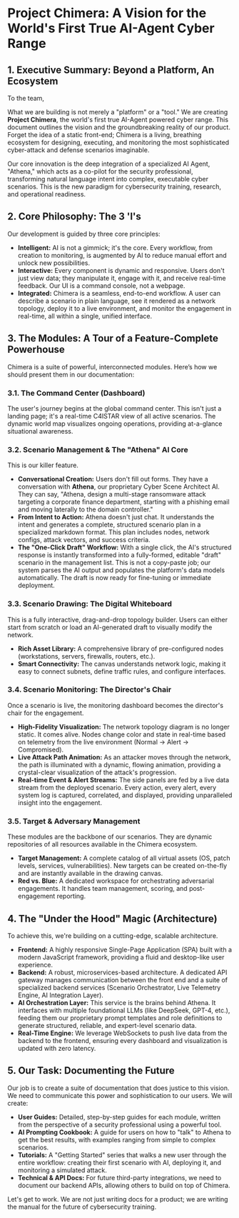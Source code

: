 # Project Chimera: A Vision for the World's First True AI-Agent Cyber Range

## 1. Executive Summary: Beyond a Platform, An Ecosystem

To the team,

What we are building is not merely a "platform" or a "tool." We are creating **Project Chimera**, the world's first true AI-Agent powered cyber range. This document outlines the vision and the groundbreaking reality of our product. Forget the idea of a static front-end; Chimera is a living, breathing ecosystem for designing, executing, and monitoring the most sophisticated cyber-attack and defense scenarios imaginable.

Our core innovation is the deep integration of a specialized AI Agent, "Athena," which acts as a co-pilot for the security professional, transforming natural language intent into complex, executable cyber scenarios. This is the new paradigm for cybersecurity training, research, and operational readiness.

## 2. Core Philosophy: The 3 'I's

Our development is guided by three core principles:

*   **Intelligent:** AI is not a gimmick; it's the core. Every workflow, from creation to monitoring, is augmented by AI to reduce manual effort and unlock new possibilities.
*   **Interactive:** Every component is dynamic and responsive. Users don't just view data; they manipulate it, engage with it, and receive real-time feedback. Our UI is a command console, not a webpage.
*   **Integrated:** Chimera is a seamless, end-to-end workflow. A user can describe a scenario in plain language, see it rendered as a network topology, deploy it to a live environment, and monitor the engagement in real-time, all within a single, unified interface.

## 3. The Modules: A Tour of a Feature-Complete Powerhouse

Chimera is a suite of powerful, interconnected modules. Here’s how we should present them in our documentation:

### 3.1. The Command Center (Dashboard)

The user's journey begins at the global command center. This isn't just a landing page; it's a real-time C4ISTAR view of all active scenarios. The dynamic world map visualizes ongoing operations, providing at-a-glance situational awareness.

### 3.2. Scenario Management & The "Athena" AI Core

This is our killer feature.

*   **Conversational Creation:** Users don't fill out forms. They have a conversation with **Athena**, our proprietary Cyber Scene Architect AI. They can say, "Athena, design a multi-stage ransomware attack targeting a corporate finance department, starting with a phishing email and moving laterally to the domain controller."
*   **From Intent to Action:** Athena doesn't just chat. It understands the intent and generates a complete, structured scenario plan in a specialized markdown format. This plan includes nodes, network configs, attack vectors, and success criteria.
*   **The "One-Click Draft" Workflow:** With a single click, the AI's structured response is instantly transformed into a fully-formed, editable "draft" scenario in the management list. This is not a copy-paste job; our system parses the AI output and populates the platform's data models automatically. The draft is now ready for fine-tuning or immediate deployment.

### 3.3. Scenario Drawing: The Digital Whiteboard

This is a fully interactive, drag-and-drop topology builder. Users can either start from scratch or load an AI-generated draft to visually modify the network.
*   **Rich Asset Library:** A comprehensive library of pre-configured nodes (workstations, servers, firewalls, routers, etc.).
*   **Smart Connectivity:** The canvas understands network logic, making it easy to connect subnets, define traffic rules, and configure interfaces.

### 3.4. Scenario Monitoring: The Director's Chair

Once a scenario is live, the monitoring dashboard becomes the director's chair for the engagement.
*   **High-Fidelity Visualization:** The network topology diagram is no longer static. It comes alive. Nodes change color and state in real-time based on telemetry from the live environment (Normal -> Alert -> Compromised).
*   **Live Attack Path Animation:** As an attacker moves through the network, the path is illuminated with a dynamic, flowing animation, providing a crystal-clear visualization of the attack's progression.
*   **Real-time Event & Alert Streams:** The side panels are fed by a live data stream from the deployed scenario. Every action, every alert, every system log is captured, correlated, and displayed, providing unparalleled insight into the engagement.

### 3.5. Target & Adversary Management

These modules are the backbone of our scenarios. They are dynamic repositories of all resources available in the Chimera ecosystem.
*   **Target Management:** A complete catalog of all virtual assets (OS, patch levels, services, vulnerabilities). New targets can be created on-the-fly and are instantly available in the drawing canvas.
*   **Red vs. Blue:** A dedicated workspace for orchestrating adversarial engagements. It handles team management, scoring, and post-engagement reporting.

## 4. The "Under the Hood" Magic (Architecture)

To achieve this, we're building on a cutting-edge, scalable architecture.

*   **Frontend:** A highly responsive Single-Page Application (SPA) built with a modern JavaScript framework, providing a fluid and desktop-like user experience.
*   **Backend:** A robust, microservices-based architecture. A dedicated API gateway manages communication between the front end and a suite of specialized backend services (Scenario Orchestrator, Live Telemetry Engine, AI Integration Layer).
*   **AI Orchestration Layer:** This service is the brains behind Athena. It interfaces with multiple foundational LLMs (like DeepSeek, GPT-4, etc.), feeding them our proprietary prompt templates and role definitions to generate structured, reliable, and expert-level scenario data.
*   **Real-Time Engine:** We leverage WebSockets to push live data from the backend to the frontend, ensuring every dashboard and visualization is updated with zero latency.

## 5. Our Task: Documenting the Future

Our job is to create a suite of documentation that does justice to this vision. We need to communicate this power and sophistication to our users. We will create:

*   **User Guides:** Detailed, step-by-step guides for each module, written from the perspective of a security professional using a powerful tool.
*   **AI Prompting Cookbook:** A guide for users on how to "talk" to Athena to get the best results, with examples ranging from simple to complex scenarios.
*   **Tutorials:** A "Getting Started" series that walks a new user through the entire workflow: creating their first scenario with AI, deploying it, and monitoring a simulated attack.
*   **Technical & API Docs:** For future third-party integrations, we need to document our backend APIs, allowing others to build on top of Chimera.

Let's get to work. We are not just writing docs for a product; we are writing the manual for the future of cybersecurity training. 